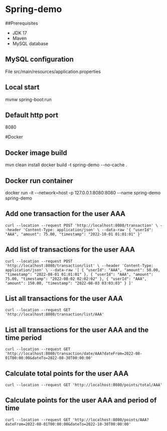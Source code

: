 # Spring-demo

##Prerequisites
- JDK 17
- Maven
- MySQL database 

## MySQL configuration
File src/main/resources/application.properties

## Local start
mvnw spring-boot:run

## Default http port
8080

#Docker
## Docker image build
mvn clean install
docker build -t spring-demo --no-cache .

## Docker run container
docker run -it --network=host -p 127.0.0.1:8080:8080 --name spring-demo spring-demo

## Add one transaction for the user AAA

`
curl --location --request POST 'http://localhost:8080/transaction' \
--header 'Content-Type: application/json' \
--data-raw '{
"userId": "AAA",
"amount": 75.00,
"timestamp": "2022-10-01 01:01:01"
}'
`

## Add list of transactions for the user AAA

`curl --location --request POST 'http://localhost:8080/transaction/list' \
--header 'Content-Type: application/json' \
--data-raw '[
{
"userId": "AAA",
"amount": 50.00,
"timestamp": "2022-08-01 01:01:01"
},
{
"userId": "AAA",
"amount": 75.00,
"timestamp": "2022-08-02 02:02:02"
},
{
"userId": "AAA",
"amount": 150.00,
"timestamp": "2022-08-03 03:03:03"
}
]'`


## List all transactions for the user AAA

`curl --location --request GET 'http://localhost:8080/transaction/list/AAA'`

## List all transactions for the user AAA and the time period

`curl --location --request GET 'http://localhost:8080/transaction/date/AAA?dateFrom=2022-08-01T00:00:00&dateTo=2022-08-30T00:00:00'`

## Calculate total points for the user AAA

`curl --location --request GET 'http://localhost:8080/points/total/AAA'`

## Calculate points for the user AAA and period of time

`curl --location --request GET 'http://localhost:8080/points/AAA?dateFrom=2022-08-01T00:00:00&dateTo=2022-10-30T00:00:00'`
